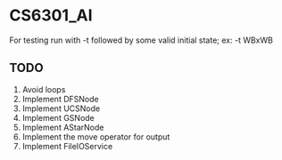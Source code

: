 # CS6301_AI

For testing run with -t followed by some valid initial state; ex: -t WBxWB

## TODO
1. Avoid loops
2. Implement DFSNode
3. Implement UCSNode
4. Implement GSNode
5. Implement AStarNode
6. Implement the move operator for output
7. Implement FileIOService
